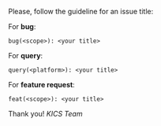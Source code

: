 Please, follow the guideline for an issue title: 

For **bug**:

`bug(<scope>): <your title>`

For **query**:

`query(<platform>): <your title>`

For **feature request**:

`feat(<scope>): <your title>`

Thank you!
*KICS Team*
      